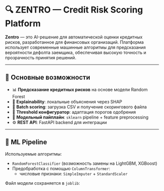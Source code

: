 # 🔍 ZENTRO — Credit Risk Scoring Platform

**Zentro** — это AI-решение для автоматической оценки кредитных рисков, разработанное для финансовых организаций. Платформа использует современные машинные алгоритмы для предсказания вероятности дефолта заемщика, обеспечивая высокую точность и прозрачность принятия решений.

---

## 🚀 Основные возможности

- 📊 **Предсказание кредитных рисков** на основе модели Random Forest
- 🧠 **Explainability**: локальные объяснения через SHAP
- 📁 **Batch scoring**: загрузка CSV и получение скорингового файла
- 🧮 **Threshold конфигуратор**: адаптация порогов одобрения
- 🔄 **Модельный пайплайн**: `sklearn` pipeline + feature preprocessing
- ⚙️ **REST API**: FastAPI backend для интеграции

---

## 🧠 ML Pipeline

Используемые алгоритмы:
- `RandomForestClassifier` (возможность замены на LightGBM, XGBoost)
- Предобработка с помощью `ColumnTransformer`:
  - числовые признаки: `SimpleImputer` + `StandardScaler`

Файл модели сохраняется в `joblib`:
